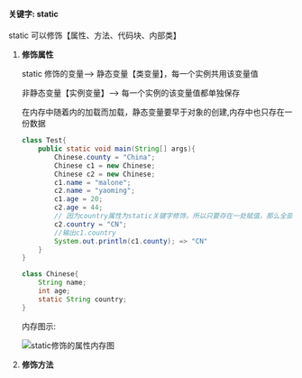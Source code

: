 #### 关键字: static

static 可以修饰【属性、方法、代码块、内部类】

1. **修饰属性**

   static 修饰的变量—> 静态变量【类变量】，每一个实例共用该变量值

   非静态变量【实例变量】—> 每一个实例的该变量值都单独保存

   在内存中随着内的加载而加载，静态变量要早于对象的创建,内存中也只存在一份数据

   ```java
   class Test{
       public static void main(String[] args){
           Chinese.county = "China";
           Chinese c1 = new Chinese;
           Chinese c2 = new Chinese;
           c1.name = "malone";
           c2.name = "yaoming";
           c1.age = 20;
           c2.age = 44;
           // 因为country属性为static关键字修饰，所以只要存在一处赋值，那么全部实例对象该属性都获得该值
           c2.country = "CN";
           //输出c1.country
           System.out.println(c1.county); => "CN"
       }
   }
   
   class Chinese{
       String name;
       int age;
       static String country;
   }
   ```

   内存图示:

   ![static修饰的属性内存图](F:\Projects\Java2018\notes\images\static修饰的属性内存图.PNG)

2. **修饰方法**

   

